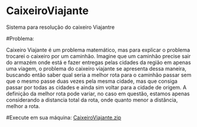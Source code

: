 # CaixeiroViajante
Sistema para resolução do caixeiro Viajantre

#Problema:
  
  Caixeiro Viajante é um problema matemático, mas para explicar o problema trocarei o caixeiro por um caminhão.
  Imagine que um caminhão precise sair do armazém onde está e fazer entregas pelas cidades da região em apenas uma viagem, o problema do caixeiro viajante se apresenta dessa maneira, buscando então saber qual seria a melhor rota para o caminhão passar sem que o mesmo passe duas vezes pela mesma cidade, mas que consiga passar por todas as cidades e ainda sim voltar para a cidade de origem.
  A definição da melhor rota pode variar, no caso em questão, estamos apenas considerando a distancia total da rota, onde quanto menor a distância, melhor a rota.

#Execute em sua máquina:
[CaixeiroViajante.zip](https://github.com/BrendonAraujo/CaixeiroViajante/files/8886926/CaixeiroViajante.zip)

